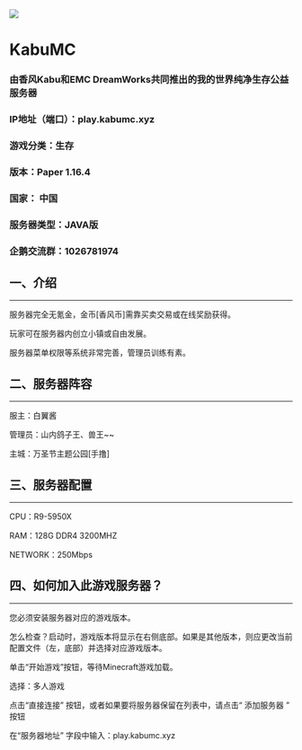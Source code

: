 <img src="https://tietu.mclists.cn/banner/play.kabumc.xyz_25565.jpg">

# KabuMC

### 由香风Kabu和EMC DreamWorks共同推出的我的世界纯净生存公益服务器

### IP地址（端口）：play.kabumc.xyz

### 游戏分类：生存

### 版本：Paper 1.16.4

### 国家： 中国

### 服务器类型：JAVA版

### 企鹅交流群：1026781974

## 一、介绍
-----------
服务器完全无氪金，金币[香风币]需靠买卖交易或在线奖励获得。

玩家可在服务器内创立小镇或自由发展。

服务器菜单权限等系统非常完善，管理员训练有素。

## 二、服务器阵容
-----------
服主：白翼酱

管理员：山内鸽子王、兽王~~

主城：万圣节主题公园[手撸]

## 三、服务器配置
-----------
CPU：R9-5950X

RAM：128G DDR4 3200MHZ

NETWORK：250Mbps

## 四、如何加入此游戏服务器？
-----------
您必须安装服务器对应的游戏版本。

怎么检查？启动时，游戏版本将显示在右侧底部。如果是其他版本，则应更改当前配置文件（左，底部）并选择对应游戏版本。

单击“开始游戏”按钮，等待Minecraft游戏加载。

选择：多人游戏

点击“直接连接” 按钮，或者如果要将服务器保留在列表中，请点击“ 添加服务器 ” 按钮

在“服务器地址” 字段中输入：play.kabumc.xyz
